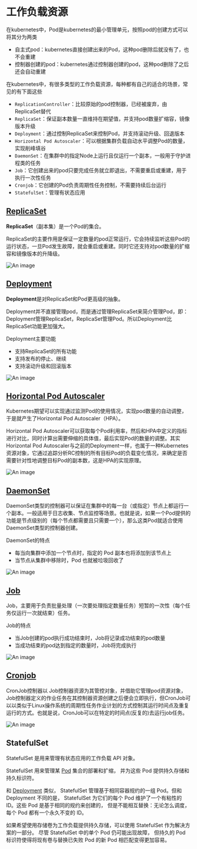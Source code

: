 # 工作负载资源

在kubernetes中，Pod是kubernetes的最小管理单元，按照pod的创建方式可以将其分为两类

- 自主式pod：kubernetes直接创建出来的Pod，这种pod删除后就没有了，也不会重建
- 控制器创建的pod：kubernetes通过控制器创建的pod，这种pod删除了之后还会自动重建

在kubernetes中，有很多类型的工作负载资源，每种都有自己的适合的场景，常见的有下面这些

- `ReplicationController`：比较原始的pod控制器，已经被废弃，由ReplicaSet替代
- `ReplicaSet`：保证副本数量一直维持在期望值，并支持pod数量扩缩容，镜像版本升级
- `Deployment`：通过控制ReplicaSet来控制Pod，并支持滚动升级、回退版本
- `Horizontal Pod Autoscaler`：可以根据集群负载自动水平调整Pod的数量，实现削峰填谷
- `DaemonSet`：在集群中的指定Node上运行且仅运行一个副本，一般用于守护进程类的任务
- `Job`：它创建出来的pod只要完成任务就立即退出，不需要重启或重建，用于执行一次性任务
- `Cronjob`：它创建的Pod负责周期性任务控制，不需要持续后台运行
- `StatefulSet`：管理有状态应用

## [ReplicaSet](/pages/linux/management/replicaset/)

**ReplicaSet**（副本集）是一个Pod的集合。

ReplicaSet的主要作用是保证一定数量的pod正常运行，它会持续监听这些Pod的运行状态，一旦Pod发生故障，就会重启或重建。同时它还支持对pod数量的扩缩容和镜像版本的升降级。

![An image](/img/linux/management/13.png)

## [Deployment](/pages/linux/management/deployment/)

**Deployment**是对ReplicaSet和Pod更高级的抽象。

Deployment并不直接管理pod，而是通过管理ReplicaSet来简介管理Pod，即：Deployment管理ReplicaSet，ReplicaSet管理Pod。所以Deployment比ReplicaSet功能更加强大。

Deployment主要功能

- 支持ReplicaSet的所有功能
- 支持发布的停止、继续
- 支持滚动升级和回滚版本

![An image](/img/linux/management/14.png)

## [Horizontal Pod Autoscaler](/pages/linux/management/hpa/)

Kubernetes期望可以实现通过监测Pod的使用情况，实现pod数量的自动调整，于是就产生了Horizontal Pod Autoscaler（HPA）。

Horizontal Pod Autoscaler可以获取每个Pod利用率，然后和HPA中定义的指标进行对比，同时计算出需要伸缩的具体值，最后实现Pod的数量的调整。其实Horizontal Pod Autoscaler与之前的Deployment一样，也属于一种Kubernetes资源对象，它通过追踪分析RC控制的所有目标Pod的负载变化情况，来确定是否需要针对性地调整目标Pod的副本数，这是HPA的实现原理。

![An image](/img/linux/management/15.png)

## [DaemonSet](/pages/linux/management/daemonset/)

DaemonSet类型的控制器可以保证在集群中的每一台（或指定）节点上都运行一个副本。一般适用于日志收集、节点监控等场景。也就是说，如果一个Pod提供的功能是节点级别的（每个节点都需要且只需要一个），那么这类Pod就适合使用DaemonSet类型的控制器创建。

DaemonSet的特点

- 每当向集群中添加一个节点时，指定的 Pod 副本也将添加到该节点上
- 当节点从集群中移除时，Pod 也就被垃圾回收了

![An image](/img/linux/management/16.png)

## [Job](/pages/linux/management/job/)

Job，主要用于负责批量处理（一次要处理指定数量任务）短暂的一次性（每个任务仅运行一次就结束）任务。

Job的特点

- 当Job创建的pod执行成功结束时，Job将记录成功结束的pod数量
- 当成功结束的pod达到指定的数量时，Job将完成执行

![An image](/img/linux/management/17.png)

## [Cronjob](/pages/linux/management/cronjob/)

CronJob控制器以 Job控制器资源为其管控对象，并借助它管理pod资源对象，Job控制器定义的作业任务在其控制器资源创建之后便会立即执行，但CronJob可以以类似于Linux操作系统的周期性任务作业计划的方式控制其运行时间点及重复运行的方式。也就是说，CronJob可以在特定的时间点(反复的)去运行job任务。

![An image](/img/linux/management/18.png)

## StatefulSet

StatefulSet 是用来管理有状态应用的工作负载 API 对象。

StatefulSet 用来管理某 [Pod](https://kubernetes.io/zh-cn/docs/concepts/workloads/pods/) 集合的部署和扩缩， 并为这些 Pod 提供持久存储和持久标识符。

和 [Deployment](https://kubernetes.io/zh-cn/docs/concepts/workloads/controllers/deployment/) 类似， StatefulSet 管理基于相同容器规约的一组 Pod。但和 Deployment 不同的是， StatefulSet 为它们的每个 Pod 维护了一个有粘性的 ID。这些 Pod 是基于相同的规约来创建的， 但是不能相互替换：无论怎么调度，每个 Pod 都有一个永久不变的 ID。

如果希望使用存储卷为工作负载提供持久存储，可以使用 StatefulSet 作为解决方案的一部分。 尽管 StatefulSet 中的单个 Pod 仍可能出现故障， 但持久的 Pod 标识符使得将现有卷与替换已失败 Pod 的新 Pod 相匹配变得更加容易。
